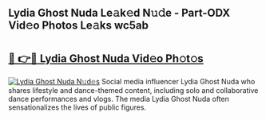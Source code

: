 ## Lydia Ghost Nuda Le𝚊k𝚎d N𝚞𝚍e - Part-ODX Vid𝚎o Photos Le𝚊ks wc5ab

# <h2><a href="http://fbelo3e.evod.top/?m=Lydia+Ghost+Nuda">🔗 👉🔴 Lydia Ghost Nuda Vid𝚎o Ph𝚘t𝚘s</a></h2>

[![Lydia Ghost Nuda N𝚞d𝚎s](https://i.imgur.com/8V9OHl7.gif)](http://fbelo3e.evod.top/?m=Lydia+Ghost+Nuda)
Social media influencer Lydia Ghost Nuda who shares lifestyle and dance-themed content, including solo and collaborative dance performances and vlogs. The media Lydia Ghost Nuda often sensationalizes the lives of public figures. 

